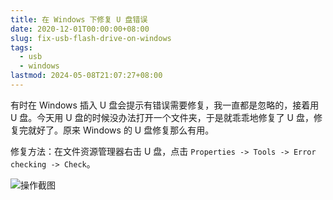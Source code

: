 ```yaml
---
title: 在 Windows 下修复 U 盘错误
date: 2020-12-01T00:00:00+08:00
slug: fix-usb-flash-drive-on-windows
tags:
  - usb
  - windows
lastmod: 2024-05-08T21:07:27+08:00
---
```


有时在 Windows 插入 U 盘会提示有错误需要修复，我一直都是忽略的，接着用 U 盘。今天用 U 盘的时候没办法打开一个文件夹，于是就乖乖地修复了 U 盘，修复完就好了。原来 Windows 的 U 盘修复那么有用。

修复方法：在文件资源管理器右击 U 盘，点击 `Properties -> Tools -> Error checking -> Check`。

![操作截图](https://cdn.jsdelivr.net/gh/CyrusYip/blog-static/images/2020-12-01_fix-usb-flash-drive.png)

